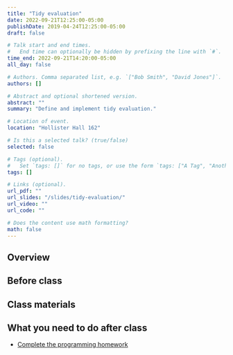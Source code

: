 ```yaml
---
title: "Tidy evaluation"
date: 2022-09-21T12:25:00-05:00
publishDate: 2019-04-24T12:25:00-05:00
draft: false

# Talk start and end times.
#   End time can optionally be hidden by prefixing the line with `#`.
time_end: 2022-09-21T14:20:00-05:00
all_day: false

# Authors. Comma separated list, e.g. `["Bob Smith", "David Jones"]`.
authors: []

# Abstract and optional shortened version.
abstract: ""
summary: "Define and implement tidy evaluation."

# Location of event.
location: "Hollister Hall 162"

# Is this a selected talk? (true/false)
selected: false

# Tags (optional).
#   Set `tags: []` for no tags, or use the form `tags: ["A Tag", "Another Tag"]` for one or more tags.
tags: []

# Links (optional).
url_pdf: ""
url_slides: "/slides/tidy-evaluation/"
url_video: ""
url_code: ""

# Does the content use math formatting?
math: false
---
```




## Overview


## Before class



## Class materials


## What you need to do after class

* [Complete the programming homework](/homework/programming/)
